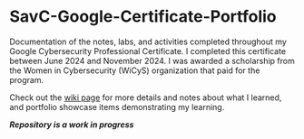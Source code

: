 # SavC-Google-Certificate-Portfolio
Documentation of the notes, labs, and activities completed throughout my Google Cybersecurity Professional Certificate. I completed this certificate between June 2024 and November 2024. I was awarded a scholarship from the Women in Cybersecurity (WiCyS) organization that paid for the program. 

Check out the [wiki page](https://github.com/savannahc502/SavC-Google-Certificate-Portfolio/wiki) for more details and notes about what I learned, and portfolio showcase items demonstrating my learning. 

***Repository is a work in progress***
